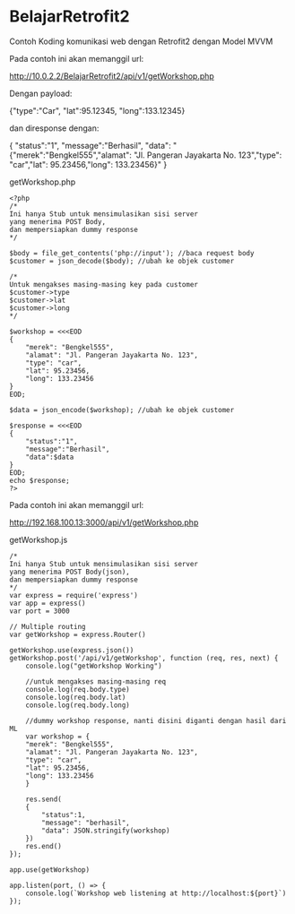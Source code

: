 # BelajarRetrofit2
Contoh Koding komunikasi web dengan Retrofit2 dengan Model MVVM

Pada contoh ini akan memanggil url:

http://10.0.2.2/BelajarRetrofit2/api/v1/getWorkshop.php

Dengan payload:

{"type":"Car", "lat":95.12345, "long":133.12345}

dan diresponse dengan:

{
"status":"1",
"message":"Berhasil",
"data":
"{\"merek\":\"Bengkel555\",\"alamat\": \"Jl. Pangeran Jayakarta No. 123\",\"type\": \"car\",\"lat\": 95.23456,\"long\": 133.23456}"
}

getWorkshop.php
```
<?php
/*
Ini hanya Stub untuk mensimulasikan sisi server
yang menerima POST Body,
dan mempersiapkan dummy response
*/

$body = file_get_contents('php://input'); //baca request body
$customer = json_decode($body); //ubah ke objek customer

/*
Untuk mengakses masing-masing key pada customer
$customer->type
$customer->lat
$customer->long
*/

$workshop = <<<EOD
{
    "merek": "Bengkel555",
    "alamat": "Jl. Pangeran Jayakarta No. 123",
    "type": "car",
    "lat": 95.23456,
    "long": 133.23456
}
EOD;

$data = json_encode($workshop); //ubah ke objek customer

$response = <<<EOD
{
	"status":"1",
	"message":"Berhasil",
	"data":$data
}
EOD;
echo $response;
?>
```

Pada contoh ini akan memanggil url:

http://192.168.100.13:3000/api/v1/getWorkshop.php

getWorkshop.js
```
/*
Ini hanya Stub untuk mensimulasikan sisi server
yang menerima POST Body(json),
dan mempersiapkan dummy response
*/
var express = require('express')
var app = express()
var port = 3000

// Multiple routing
var getWorkshop = express.Router()

getWorkshop.use(express.json())
getWorkshop.post('/api/v1/getWorkshop', function (req, res, next) {
    console.log("getWorkshop Working")

    //untuk mengakses masing-masing req
    console.log(req.body.type)
    console.log(req.body.lat)
    console.log(req.body.long)

    //dummy workshop response, nanti disini diganti dengan hasil dari ML
    var workshop = {
	"merek": "Bengkel555",
	"alamat": "Jl. Pangeran Jayakarta No. 123",
	"type": "car",
	"lat": 95.23456,
	"long": 133.23456
    }

    res.send(
	{
		"status":1,
		"message": "berhasil",
		"data": JSON.stringify(workshop)
	})
    res.end()
});
 
app.use(getWorkshop)
 
app.listen(port, () => {
    console.log(`Workshop web listening at http://localhost:${port}`)
});
```
